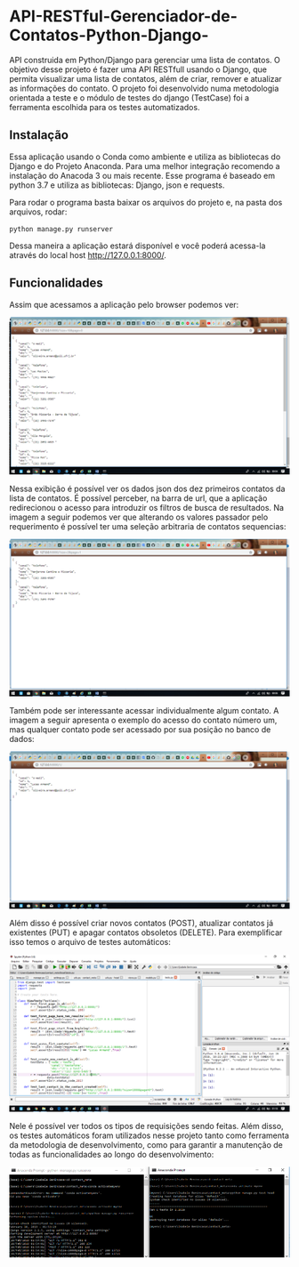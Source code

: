# API-RESTful-Gerenciador-de-Contatos-Python-Django-
API construida em Python/Django para gerenciar uma lista de contatos. O objetivo desse projeto é fazer uma API RESTfull usando o Django, que permita visualizar uma lista de contatos, além de criar, remover e atualizar as informações do contato. O projeto foi desenvolvido numa metodologia orientada a teste e o módulo de testes do django (TestCase) foi a ferramenta escolhida para os testes automatizados.

## Instalação

Essa aplicação usando o Conda como ambiente e utiliza as bibliotecas do Django e do Projeto Anaconda. Para uma melhor integração recomendo a instalação do Anacoda 3 ou mais recente. Esse programa é baseado em python 3.7 e utiliza as bibliotecas: Django, json e requests.

Para rodar o programa basta baixar os arquivos do projeto e, na pasta dos arquivos, rodar:

```
python manage.py runserver

```

Dessa maneira a aplicação estará disponível e você poderá acessa-la através do local host http://127.0.0.1:8000/.

## Funcionalidades

Assim que acessamos a aplicação pelo browser podemos ver:

![Tela inicial](https://github.com/Lucas-Armand/API-RESTful-Gerenciador-de-Contatos-Python-Django-/blob/master/img/tela%20aplicacao1.png)

Nessa exibição é possível ver os dados json dos dez primeiros contatos da lista de contatos. É possível perceber, na barra de url, que a aplicação redirecionou o acesso para introduzir os filtros de busca de resultados. Na imagem a seguir podemos ver que alterando os valores passador pelo requerimento é possível ter uma seleção arbitraria de contatos sequencias:

![Seleção arbitrária de contatos](https://github.com/Lucas-Armand/API-RESTful-Gerenciador-de-Contatos-Python-Django-/blob/master/img/tela%20aplicacao%202.png)

Também pode ser interessante acessar individualmente algum contato. A imagem a seguir apresenta o exemplo do acesso do contato número um, mas qualquer contato pode ser acessado por sua posição no banco de dados:

![Seleção arbitrária de contatos](https://github.com/Lucas-Armand/API-RESTful-Gerenciador-de-Contatos-Python-Django-/blob/master/img/tela%20aplicacao%203.png)

Além disso é possível criar novos contatos (POST), atualizar contatos já existentes (PUT) e apagar contatos obsoletos (DELETE). Para exemplificar isso temos o arquivo de testes automáticos:


![Seleção arbitrária de contatos](https://github.com/Lucas-Armand/API-RESTful-Gerenciador-de-Contatos-Python-Django-/blob/master/img/tela%20aplicacao%204.png)

Nele é possível ver todos os tipos de requisições sendo feitas. Além disso, os testes automáticos foram utilizados nesse projeto tanto como ferramenta da metodologia de desenvolvimento, como para garantir a manutenção de todas as funcionalidades ao longo do desenvolvimento:

![Seleção arbitrária de contatos](https://github.com/Lucas-Armand/API-RESTful-Gerenciador-de-Contatos-Python-Django-/blob/master/img/tela%20aplicacao%205.png)





